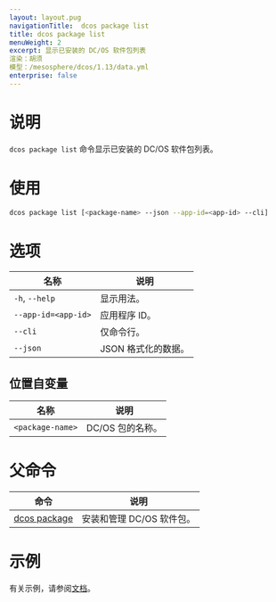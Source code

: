 ```yaml
---
layout: layout.pug
navigationTitle:  dcos package list
title: dcos package list
menuWeight: 2
excerpt: 显示已安装的 DC/OS 软件包列表
渲染：胡须
模型：/mesosphere/dcos/1.13/data.yml
enterprise: false
---
```



# 说明
`dcos package list` 命令显示已安装的 DC/OS 软件包列表。

# 使用

```bash
dcos package list [<package-name> --json --app-id=<app-id> --cli]
```

# 选项

| 名称 | 说明 |
|---------|-------------|
| `-h`, `--help` | 显示用法。|
| `--app-id=<app-id>` | 应用程序 ID。|
| `--cli` | 仅命令行。|
| `--json` | JSON 格式化的数据。|

## 位置自变量

| 名称 | 说明 |
|---------|-------------|
| `<package-name>` | DC/OS 包的名称。|

# 父命令

| 命令 | 说明 |
|---------|-------------|
| [dcos package](/mesosphere/dcos/1.13/cli/command-reference/dcos-package/) | 安装和管理 DC/OS 软件包。|

# 示例

有关示例，请参阅[文档](/mesosphere/dcos/1.13/deploying-services/install/)。
